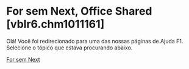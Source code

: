 
# For sem Next, Office Shared [vblr6.chm1011161]

Olá! Você foi redirecionado para uma das nossas páginas de Ajuda F1. Selecione o tópico que estava procurando abaixo.

[For sem Next](http://msdn.microsoft.com/library/7122e435-7b62-2553-e488-0adb3b364ed0%28Office.15%29.aspx)
